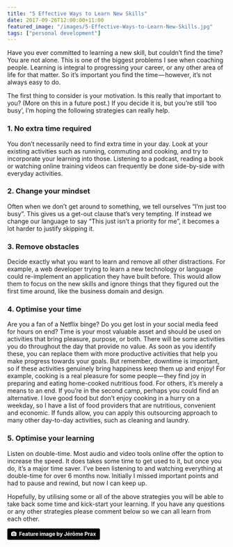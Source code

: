 ```yaml
---
title: "5 Effective Ways to Learn New Skills"
date: 2017-09-26T12:00:00+11:00
featured_image: "/images/5-Effective-Ways-to-Learn-New-Skills.jpg"
tags: ["personal development"]
---
```

Have you ever committed to learning a new skill, but couldn’t find the time? You are not alone. This is one of the biggest problems I see when coaching people. Learning is integral to progressing your career, or any other area of life for that matter. So it’s important you find the time — however, it’s not always easy to do.

The first thing to consider is your motivation. Is this really that important to you? (More on this in a future post.) If you decide it is, but you’re still ‘too busy’, I’m hoping the following strategies can really help.

### 1. No extra time required
You don’t necessarily need to find extra time in your day. Look at your existing activities such as running, commuting and cooking, and try to incorporate your learning into those. Listening to a podcast, reading a book or watching online training videos can frequently be done side-by-side with everyday activities.

### 2. Change your mindset
Often when we don’t get around to something, we tell ourselves “I’m just too busy”. This gives us a get-out clause that’s very tempting. If instead we change our language to say “This just isn’t a priority for me”, it becomes a lot harder to justify skipping it.

### 3. Remove obstacles
Decide exactly what you want to learn and remove all other distractions.
For example, a web developer trying to learn a new technology or language could re-implement an application they have built before. This would allow them to focus on the new skills and ignore things that they figured out the first time around, like the business domain and design.

### 4. Optimise your time
Are you a fan of a Netflix binge? Do you get lost in your social media feed for hours on end? Time is your most valuable asset and should be used on activities that bring pleasure, purpose, or both. There will be some activities you do throughout the day that provide no value. As soon as you identify these, you can replace them with more productive activities that help you make progress towards your goals. But remember, downtime is important, so if these activities genuinely bring happiness keep them up and enjoy! For example, cooking is a real pleasure for some people — they find joy in preparing and eating home-cooked nutritious food. For others, it’s merely a means to an end. If you’re in the second camp, perhaps you could find an alternative. I love good food but don’t enjoy cooking in a hurry on a weekday, so I have a list of food providers that are nutritious, convenient and economic. If funds allow, you can apply this outsourcing approach to many other day-to-day activities, such as cleaning and laundry.

### 5. Optimise your learning
Listen on double-time.
Most audio and video tools online offer the option to increase the speed. It does takes some time to get used to it, but once you do, it’s a major time saver. I’ve been listening to and watching everything at double-time for over 6 months now. Initially I missed important points and had to pause and rewind, but now I can keep up.

Hopefully, by utilising some or all of the above strategies you will be able to take back some time and kick-start your learning. If you have any questions or any other strategies please comment below so we can all learn from each other.

<a style="background-color:black;color:white;text-decoration:none;padding:4px 6px;font-family:-apple-system, BlinkMacSystemFont, &quot;San Francisco&quot;, &quot;Helvetica Neue&quot;, Helvetica, Ubuntu, Roboto, Noto, &quot;Segoe UI&quot;, Arial, sans-serif;font-size:12px;font-weight:bold;line-height:1.2;display:inline-block;border-radius:3px;" href="https://unsplash.com/@jeromeprax?utm_medium=referral&amp;utm_campaign=photographer-credit&amp;utm_content=creditBadge" target="_blank" rel="noopener noreferrer" title="Download free do whatever you want high-resolution photos from Jérôme Prax"><span style="display:inline-block;padding:2px 3px;"><svg xmlns="http://www.w3.org/2000/svg" style="height:12px;width:auto;position:relative;vertical-align:middle;top:-1px;fill:white;" viewBox="0 0 32 32"><title></title><path d="M20.8 18.1c0 2.7-2.2 4.8-4.8 4.8s-4.8-2.1-4.8-4.8c0-2.7 2.2-4.8 4.8-4.8 2.7.1 4.8 2.2 4.8 4.8zm11.2-7.4v14.9c0 2.3-1.9 4.3-4.3 4.3h-23.4c-2.4 0-4.3-1.9-4.3-4.3v-15c0-2.3 1.9-4.3 4.3-4.3h3.7l.8-2.3c.4-1.1 1.7-2 2.9-2h8.6c1.2 0 2.5.9 2.9 2l.8 2.4h3.7c2.4 0 4.3 1.9 4.3 4.3zm-8.6 7.5c0-4.1-3.3-7.5-7.5-7.5-4.1 0-7.5 3.4-7.5 7.5s3.3 7.5 7.5 7.5c4.2-.1 7.5-3.4 7.5-7.5z"></path></svg></span><span style="display:inline-block;padding:2px 3px;">Feature image by Jérôme Prax</span></a>
